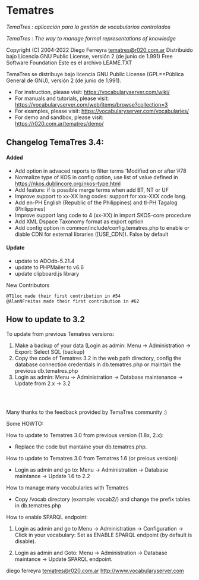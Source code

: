 # Tematres

*TemaTres : aplicación para la gestión de vocabularios controlados*

*TemaTres : The way to manage formal representations of knowledge*

Copyright (C) 2004-2022 Diego Ferreyra tematres@r020.com.ar
Distribuido bajo Licencia GNU Public License, versión 2 (de junio de 1.991) Free Software Foundation
Este es el archivo LEAME.TXT

TemaTres se distribuye bajo licencia GNU Public License (GPL==Pública General de GNU), versión 2 (de junio de 1.991).


* For instruction, please visit: https://vocabularyserver.com/wiki/
* For manuals and tutorials, please visit: https://vocabularyserver.com/web/items/browse?collection=3
* For examples, please visit: https://vocabularyserver.com/vocabularies/
* For demo and sandbox, please visit: https://r020.com.ar/tematres/demo/




## Changelog TemaTres 3.4:

#### Added


* Add option in advaced reports to filter terms 'Modified on or after'#78
* Normalize type of KOS in config option, use list of value defined in https://nkos.dublincore.org/nkos-type.html
* Add feature: if is possible merge terms when add BT, NT or UF
* Improve support to xx-XX lang codes: support for xxx-XXX code lang.
* Add en-PH English (Republic of the Philippines) and tl-PH Tagalog (Philippines)
* Improve support lang code to 4 (xx-XX) in import SKOS-core procedure
* Add XML Dspace Taxonomy format as export option
* Add config option in common/include/config.tematres.php to enable or diable CDN for external libraries ([USE_CDN]). False by default



#### Update


* update to ADOdb-5.21.4
* update to PHPMailer to v6.6
* update clipboard.js library

New Contributors

    @T1loc made their first contribution in #54
    @AlanNFreitas made their first contribution in #62






## How to update to 3.2

To update from previous Tematres versions:

1. Make a backup of your data (Login as admin: Menu -> Administration -> Export: Select SQL (backup)
2. Copy the code of Tematres 3.2 in the web path directory, config the database connection credentials in db.tematres.php or maintain the previous db.tematres.php
3. Login as admin: Menu -> Administration -> Database maintenance -> Update from 2.x -> 3.2


## 


​    

Many thanks to the feedback provided by TemaTres community :)

Some HOWTO:

How to update to Tematres 3.0 from previous version (1.8x, 2.x):
- Replace the code but mantaine your db.tematres.php.

How to update to Tematres 3.0 from Tematres 1.6 (or preious version):
- Login as admin and go to: Menu -> Administration -> Database maintance -> Update 1.6 to 2.2

How to manage many vocabularies with Tematres
- Copy /vocab directory (example: vocab2/) and change the prefix tables in db.tematres.php

How to enable SPARQL endpoint:
1) Login as admin and go to Menu -> Administration -> Configuration -> Click in your vocabulary: Set as ENABLE SPARQL endpoint (by default is disable).

2) Login as admin and Goto: Menu -> Administration -> Database maintance -> Update SPARQL endpoint.


diego ferreyra
tematres@r020.com.ar
http://www.vocabularyserver.com

